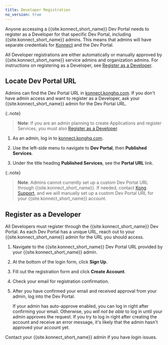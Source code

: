 ```yaml
---
title: Developer Registration
no_version: true
---
```


Anyone accessing a {{site.konnect_short_name}} Dev Portal needs to register as a Developer for that specific Dev Portal, including {{site.konnect_short_name}} admins. This means that admins will have separate credentials for [Konnect](https://konnect.konghq.com/) and the Dev Portal.

All Developer registrations are either automatically or manually approved by {{site.konnect_short_name}} service admins and organization admins. For instructions on registering as a Developer, see [Register as a Developer](#register-as-a-developer).

## Locate Dev Portal URL

Admins can find the Dev Portal URL in [konnect.konghq.com](https://konnect.konghq.com/). If you don't have admin access and want to register as a Developer, ask your {{site.konnect_short_name}} admin for the Dev Portal URL.

{:.note}
> **Note**: If you are an admin planning to create Applications and register Services, you must also [Register as a Developer](#register-as-a-developer).

1. As an admin, log in to [konnect.konghq.com](https://konnect.konghq.com/). 

2. Use the left-side menu to navigate to **Dev Portal**, then **Published Services**.

3. Under the title heading **Published Services**, see the **Portal URL** link.

{:.note}
> **Note**: Admins cannot currently set up a custom Dev Portal URL through
{{site.konnect_short_name}}. If needed, contact [Kong Support](https://support.konghq.com/), and we will manually set up a custom Dev Portal URL for your {{site.konnect_short_name}} account.

## Register as a Developer

All Developers must register through the {{site.konnect_short_name}} Dev Portal. As each Dev Portal has a unique URL, reach out to your {{site.konnect_short_name}} admin for the URL you should access.

1. Navigate to the {{site.konnect_short_name}} Dev Portal URL provided by your {{site.konnect_short_name}} admin.

2. At the bottom of the login form, click **Sign Up**.

3. Fill out the registration form and click **Create Account**. 

4. Check your email for registration confirmation. 

5. After you have confirmed your email and received approval from your admin, log 
into the Dev Portal.
    
    If your admin has auto-approve enabled, you can log in right after confirming 
    your email. Otherwise, you _will not be able_ to log in until your admin approves 
    the request. If you try to log in right after creating the account and receive an 
    error message, it's likely that the admin hasn't approved your account yet.

Contact your {{site.konnect_short_name}} admin if you have login issues.
